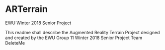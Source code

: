 # ARTerrain
EWU Winter 2018 Senior Project

This readme shall describe the Augmented Reality Terrain Project designed and created by the EWU Group 11 Winter 2018 Senior Project Team
DeleteMe
